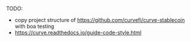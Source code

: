 TODO:
- copy project structure of https://github.com/curvefi/curve-stablecoin with boa testing
- https://curve.readthedocs.io/guide-code-style.html